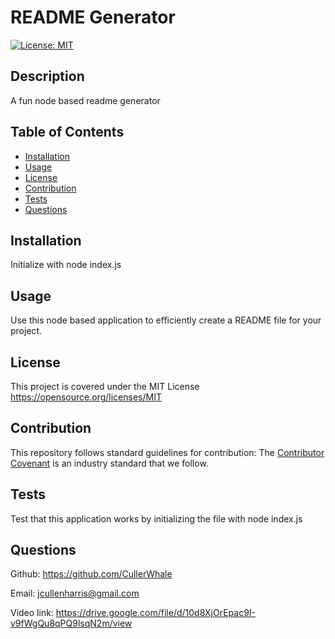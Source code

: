 
  # README Generator
  [![License: MIT](https://img.shields.io/badge/License-MIT-yellow.svg)](https://opensource.org/licenses/MIT)
  ## Description
  A fun node based readme generator
  
  ## Table of Contents
  - [Installation](#installation)
  - [Usage](#usage)
  - [License](#license)
  - [Contribution](#contribution)
  - [Tests](#tests)
  - [Questions](#questions)
  
  ## Installation 
  Initialize with node index.js
  
  
  ## Usage
  Use this node based application to efficiently create a README file for your project. 
  
  ## License
  This project is covered under the MIT License
  https://opensource.org/licenses/MIT
  
  ## Contribution
  This repository follows standard guidelines for contribution:
  The [Contributor Covenant](https://www.contributor-covenant.org/) is an industry standard that we follow. 
  
  ## Tests
  Test that this application works by initializing the file with node index.js
  
  ## Questions
  Github: https://github.com/CullerWhale 
  
  Email: jcullenharris@gmail.com 

  Video link: 
  https://drive.google.com/file/d/10d8XjOrEpac9I-v9fWgQu8qPQ9lsqN2m/view
  
